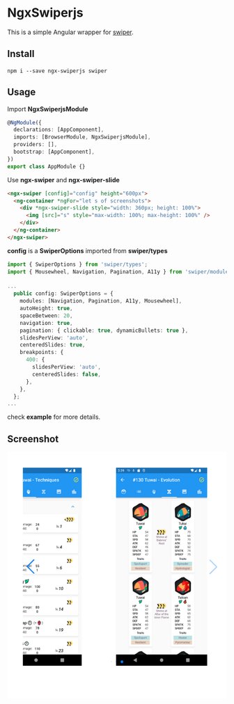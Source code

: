 # NgxSwiperjs

This is a simple Angular wrapper for [swiper](https://swiperjs.com/element).

## Install

```shell
npm i --save ngx-swiperjs swiper
```

## Usage

Import **NgxSwiperjsModule**

```typescript
@NgModule({
  declarations: [AppComponent],
  imports: [BrowserModule, NgxSwiperjsModule],
  providers: [],
  bootstrap: [AppComponent],
})
export class AppModule {}
```

Use **ngx-swiper** and **ngx-swiper-slide**

```html
<ngx-swiper [config]="config" height="600px">
  <ng-container *ngFor="let s of screenshots">
    <div *ngx-swiper-slide style="width: 360px; height: 100%">
      <img [src]="s" style="max-width: 100%; max-height: 100%" />
    </div>
  </ng-container>
</ngx-swiper>
```

**config** is a **SwiperOptions** imported from **swiper/types**

```typescript
import { SwiperOptions } from 'swiper/types';
import { Mousewheel, Navigation, Pagination, A11y } from 'swiper/modules';

...
  public config: SwiperOptions = {
    modules: [Navigation, Pagination, A11y, Mousewheel],
    autoHeight: true,
    spaceBetween: 20,
    navigation: true,
    pagination: { clickable: true, dynamicBullets: true },
    slidesPerView: 'auto',
    centeredSlides: true,
    breakpoints: {
      400: {
        slidesPerView: 'auto',
        centeredSlides: false,
      },
    },
  };
...
```

check **example** for more details.

## Screenshot

![screnshot](https://raw.githubusercontent.com/wikylyu-xyz/ngx-swiperjs/master/screenshot/screenshot1.png)
